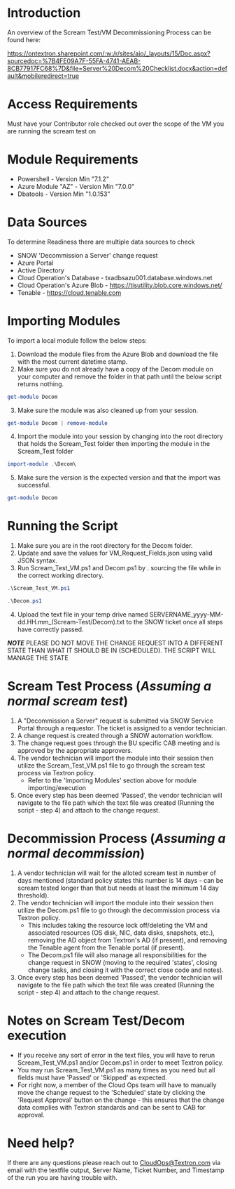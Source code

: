 # Introduction 
An overview of the Scream Test/VM Decommissioning Process can be found here:

https://ontextron.sharepoint.com/:w:/r/sites/aio/_layouts/15/Doc.aspx?sourcedoc=%7B4FE09A7F-55FA-4741-AEAB-8CB77917FC68%7D&file=Server%20Decom%20Checklist.docx&action=default&mobileredirect=true

# Access Requirements
Must have your Contributor role checked out over the scope of the VM you are running the scream test on

# Module Requirements
* Powershell - Version Min "7.1.2"
* Azure Module "AZ" - Version Min "7.0.0"
* Dbatools - Version Min "1.0.153"

# Data Sources
To determine Readiness there are multiple data sources to check 
* SNOW 'Decommission a Server' change request
* Azure Portal
* Active Directory
* Cloud Operation's Database - txadbsazu001.database.windows.net
* Cloud Operation's Azure Blob - https://tisutility.blob.core.windows.net/
* Tenable - https://cloud.tenable.com

# Importing Modules
To import a local module follow the below steps: 
1. Download the module files from the Azure Blob and download the file with the most current datetime stamp.
2. Make sure you do not already have a copy of the Decom module on your computer and remove the folder in that path until the below script returns nothing.
```powershell
get-module Decom
```
3. Make sure the module was also cleaned up from your session.
```powershell
get-module Decom | remove-module
```
4. Import the module into your session by changing into the root directory that holds the Scream_Test folder then importing the module in the Scream_Test folder
```powershell
import-module .\Decom\
```
5. Make sure the version is the expected version and that the import was successful.
```powershell
get-module Decom
```

# Running the Script
1. Make sure you are in the root directory for the Decom folder.
2. Update and save the values for VM_Request_Fields.json using valid JSON syntax. 
3. Run Scream_Test_VM.ps1 and Decom.ps1 by . sourcing the file while in the correct working directory.

```powershell
.\Scream_Test_VM.ps1
```

```powershell
.\Decom.ps1
```
4. Upload the text file in your temp drive named SERVERNAME_yyyy-MM-dd.HH.mm_(Scream-Test/Decom).txt to the SNOW ticket once all steps have correctly passed. 

***NOTE*** PLEASE DO NOT MOVE THE CHANGE REQUEST INTO A DIFFERENT STATE THAN WHAT IT SHOULD BE IN (SCHEDULED). THE SCRIPT WILL MANAGE THE STATE

# Scream Test Process (*Assuming a normal scream test*)
1. A "Decommission a Server" request is submitted via SNOW Service Portal through a requestor. The ticket is assigned to a vendor technician.
2. A change request is created through a SNOW automation workflow. 
3. The change request goes through the BU specific CAB meeting and is approved by the appropriate approvers. 
4. The vendor technician will import the module into their session then utilize the Scream_Test_VM.ps1 file to go through the scream test process via Textron policy.
    - Refer to the 'Importing Modules' section above for module importing/execution
5. Once every step has been deemed 'Passed', the vendor technician will navigate to the file path which the text file was created (Running the script - step 4)
and attach to the change request.

# Decommission Process (*Assuming a normal decommission*)
1. A vendor technician will wait for the alloted scream test in number of days mentioned (standard policy states this number is 14 days - can be scream tested longer than that but needs at least the minimum 14 day threshold).
2. The vendor technician will import the module into their session then utilize the Decom.ps1 file to go through the decommission process via Textron policy.
    - This includes taking the resource lock off/deleting the VM and associated resources (OS disk, NIC, data disks, snapshots, etc.), removing the AD object from Textron's AD (if present), and removing the Tenable agent from the Tenable portal (if present).
    - The Decom.ps1 file will also manage all responsibilities for the change request in SNOW (moving to the required 'states', closing change tasks, and closing it with the correct close code and notes).
3. Once every step has been deemed 'Passed', the vendor technician will navigate to the file path which the text file was created (Running the script - step 4)
and attach to the change request.

# Notes on Scream Test/Decom execution
* If you receive any sort of error in the text files, you will have to rerun Scream_Test_VM.ps1 and/or Decom.ps1 in order to meet Textron policy.
* You may run Scream_Test_VM.ps1 as many times as you need but all fields must have 'Passed' or 'Skipped' as expected.
* For right now, a member of the Cloud Ops team will have to manually move the change request to the 'Scheduled' state by clicking the 'Request Approval' button on the change - this ensures that the change data complies with Textron standards and can be sent to CAB for approval. 

# Need help?
If there are any questions please reach out to CloudOps@Textron.com via email with the textfile output, Server Name, Ticket Number, and Timestamp of the run you are having trouble with. 

